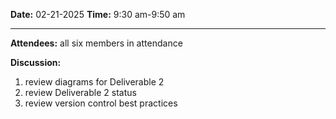 **Date:** 02-21-2025 
**Time:** 9:30 am-9:50 am
<hr>

**Attendees:**
 all six members in attendance

**Discussion:**

1. review diagrams for Deliverable 2
2. review Deliverable 2 status
3. review version control best practices

